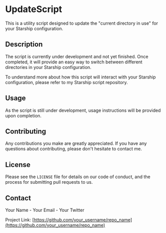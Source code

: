 # UpdateScript

This is a utility script designed to update the "current directory in use" for your Starship configuration. 

## Description

The script is currently under development and not yet finished. Once completed, it will provide an easy way to switch between different directories in your Starship configuration.

To understand more about how this script will interact with your Starship configuration, please refer to my Starship script repository.

## Usage

As the script is still under development, usage instructions will be provided upon completion.

## Contributing

Any contributions you make are greatly appreciated. If you have any questions about contributing, please don't hesitate to contact me.

## License

Please see the `LICENSE` file for details on our code of conduct, and the process for submitting pull requests to us.

## Contact

Your Name - Your Email - Your Twitter

Project Link: [https://github.com/your_username/repo_name](https://github.com/your_username/repo_name)
